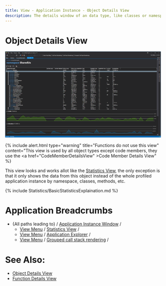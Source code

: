 ```yaml
---
title: View - Application Instance - Object Details View
description: The details window of an data type, like classes or namespaces.
---
```

# Object Details View
![assets/img/ApplicationInstanceWindow/ObjectDetailsView.png](../../../assets/img/ApplicationInstanceWindow/ObjectDetailsView.png)

{% include alert.html  type="warning" title="Functions do not use this view" content="This view is used by all object types except code members, they use the <a href=\"CodeMemberDetailsView\" >Code Member Details View</a>" %}

This view looks and works allot like the [Statistics View](StatisticsWindow.md), the only exception is that it only shows the data  from this object instead of the whole profiled application instance by  namespace, classes, methods, etc.

{% include Statistics/BasicStatisticsExplaination.md %}



# Application Breadcrumbs
- {All paths leading to} /  [Application Instance Window](../ApplicationInstanceDockWindow.md) / 
    - [View Menu](../ApplicationInstanceDockWindow/MenuBar.md#view-menu) / [Statistics View](StatisticsWindow.md) /
    - [View Menu](../ApplicationInstanceDockWindow/MenuBar.md#view-menu) / [Application Explorer](ApplicationExplorer.md) /
    - [View Menu](../ApplicationInstanceDockWindow/MenuBar.md#view-menu) / [Grouped call stack rendering](GroupedCallStackRendering.md) /

# See Also:
- [Object Details View](ObjectDetailsView.md)
- [Function Details View](CodeMemberDetailsView.md)

